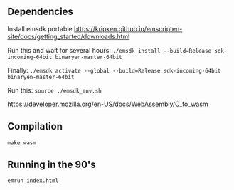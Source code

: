 ## Dependencies

Install emsdk portable https://kripken.github.io/emscripten-site/docs/getting_started/downloads.html

Run this and wait for several hours:
``./emsdk install --build=Release sdk-incoming-64bit binaryen-master-64bit``

Finally:
``./emsdk activate --global --build=Release sdk-incoming-64bit binaryen-master-64bit``

Run this:
``source ./emsdk_env.sh``

https://developer.mozilla.org/en-US/docs/WebAssembly/C_to_wasm

## Compilation

``make wasm``

## Running in the 90's

``emrun index.html``